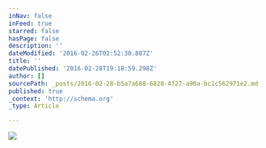 ```yaml
---
inNav: false
inFeed: true
starred: false
hasPage: false
description: ''
dateModified: '2016-02-26T02:52:30.887Z'
title: ''
datePublished: '2016-02-28T19:18:59.298Z'
author: []
sourcePath: _posts/2016-02-28-b5a7a688-6828-4f27-a90a-bc1c562971e2.md
published: true
_context: 'http://schema.org'
_type: Article

---
```

![](https://the-grid-user-content.s3-us-west-2.amazonaws.com/50b8951c-622c-4049-ad4c-da51151029cd.jpg)